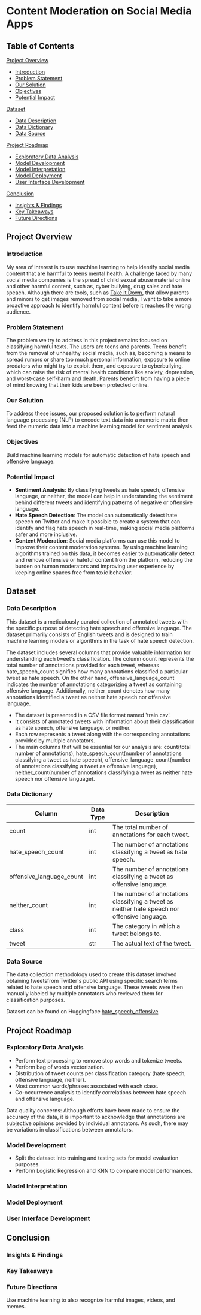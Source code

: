 # Content Moderation on Social Media Apps

## Table of Contents

[Project Overview](#overview)
- [Introduction](#introduction)
- [Problem Statement](#problem)
- [Our Solution](#solution)
- [Objectives](#objectives)
- [Potential Impact](#impact)

[Dataset](#dataset)  
- [Data Description](#description)
- [Data Dictionary](#dictionary)
- [Data Source](#source)

[Project Roadmap](#roadmap)
- [Exploratory Data Analysis](#eda)
- [Model Development](#develop)
- [Model Interpretation](#interpret)
- [Model Deployment](#deploy)
- [User Interface Development](#uid)

[Conclusion](#conclusion)
- [Insights & Findings](#insight)
- [Key Takeaways](#takeaway)
- [Future Directions](#dir)

## Project Overview <a name="overview"></a>
### Introduction <a name="introduction"></a>
My area of interest is to use machine learning to help identify social media content that are harmful to teens mental health. A challenge faced by many social media companies is the spread of child sexual abuse material online and other harmful content, such as, cyber bullying, drug sales and hate speach. Although there are tools, such as [Take it Down](https://takeitdown.ncmec.org/), that allow parents and minors to get images removed from social media, I want to take a more proactive approach to identify harmful content before it reaches the wrong audience. 
### Problem Statement <a name="problem"></a>
The problem we try to address in this project remains focused on classifying harmful texts. The users are teens and parents. Teens benefit from the removal of unhealthy social media, such as, becoming a means to spread rumors or share too much personal information, exposure to online predators who might try to exploit them, and exposure to cyberbullying, which can raise the risk of mental health conditions like anxiety, depression, and worst-case self-harm and death. Parents benefirt from having a piece of mind knowing that their kids are been protected online. 
### Our Solution <a name="solution"></a>
To address these issues, our proposed solution is to perform natural language processing (NLP) to encode text data into a numeric matrix then feed the numeric data into a machine learning model for sentiment analysis.
### Objectives <a name="objectives"></a>
Build machine learning models for automatic detection of hate speech and offensive language.
### Potential Impact <a name="impact"></a>
- **Sentiment Analysis**: By classifying tweets as hate speech, offensive language, or neither, the model can help in understanding the sentiment behind different tweets and identifying patterns of negative or offensive language. 
- **Hate Speech Detection**: The model can automatically detect hate speech on Twitter and make it possible to create a system that can identify and flag hate speech in real-time, making social media platforms safer and more inclusive. 
- **Content Moderation**: Social media platforms can use this model to improve their content moderation systems. By using machine learning algorithms trained on this data, it becomes easier to automatically detect and remove offensive or hateful content from the platform, reducing the burden on human moderators and improving user experience by keeping online spaces free from toxic behavior. 
## Dataset <a name="dataset"></a>
### Data Description <a name="description"></a>
This dataset is a meticulously curated collection of annotated tweets with the specific purpose of detecting hate speech and offensive language. The dataset primarily consists of English tweets and is designed to train machine learning models or algorithms in the task of hate speech detection. 

The dataset includes several columns that provide valuable information for understanding each tweet's classification. The column count represents the total number of annotations provided for each tweet, whereas hate_speech_count signifies how many annotations classified a particular tweet as hate speech. On the other hand, offensive_language_count indicates the number of annotations categorizing a tweet as containing offensive language. Additionally, neither_count denotes how many annotations identified a tweet as neither hate speech nor offensive language.
- The dataset is presented in a CSV file format named 'train.csv'.
- It consists of annotated tweets with information about their classification as hate speech, offensive language, or neither.
- Each row represents a tweet along with the corresponding annotations provided by multiple annotators.
- The main columns that will be essential for our analysis are: count(total number of annotations), hate_speech_count(number of annotations classifying a tweet as hate speech), offensive_language_count(number of annotations classifying a tweet as offensive language), neither_count(number of annotations classifying a tweet as neither hate speech nor offensive language).
### Data Dictionary <a name="dictionary"></a>
| Column | Data Type | Description |
|--------|-----------|-------------|
| count  | int | The total number of annotations for each tweet.
| hate_speech_count | int | The number of annotations classifying a tweet as hate speech.
| offensive_language_count | int | The number of annotations classifying a tweet as offensive language.
| neither_count | int | The number of annotations classifying a tweet as neither hate speech nor offensive language.
| class | int | The category in which a tweet belongs to.
| tweet | str | The actual text of the tweet.
### Data Source <a name="source"></a>
The data collection methodology used to create this dataset involved obtaining tweetsfrom Twitter's public API using specific search terms related to hate speech and offensive language. These tweets were then manually labeled by multiple annotators who reviewed them for classification purposes.

Dataset can be found on Huggingface [hate_speech_offensive](https://huggingface.co/datasets/tdavidson/hate_speech_offensive)
## Project Roadmap <a name="roadmap"></a>
### Exploratory Data Analysis <a name="eda"></a>
- Perform text processing to remove stop words and tokenize tweets.
- Perform bag of words vectorization.
- Distribution of tweet counts per classification category (hate speech, offensive language, neither).
- Most common words/phrases associated with each class.
- Co-occurrence analysis to identify correlations between hate speech and offensive language. 

Data quality concerns: Although efforts have been made to ensure the accuracy of the data, it is important to acknowledge that annotations are subjective opinions provided by individual annotators. As such, there may be variations in classifications between annotators.
### Model Development <a name="develop"></a>
- Split the dataset into training and testing sets for model evaluation purposes.
- Perform Logistic Regression and KNN to compare model performances.
### Model Interpretation <a name="interpret"></a>
### Model Deployment <a name="deploy"></a>
### User Interface Development <a name="uid"></a>
## Conclusion <a name="conclusion"></a>
### Insights & Findings <a name="insight"></a>
### Key Takeaways <a name="takeaway"></a>
### Future Directions <a name="dir"></a>
Use machine learning to also recognize harmful images, videos, and memes.